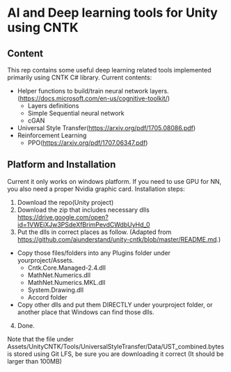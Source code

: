 
# AI and Deep learning tools for Unity using CNTK

## Content 
This rep contains some useful deep learning related tools implemented primarily using CNTK C# library.
Current contents:
- Helper functions to build/train neural network layers. (https://docs.microsoft.com/en-us/cognitive-toolkit/)
  - Layers definitions
  - Simple Sequential neural network
  - cGAN
- Universal Style Transfer(https://arxiv.org/pdf/1705.08086.pdf)
- Reinforcement Learning
  - PPO(https://arxiv.org/pdf/1707.06347.pdf)
  
## Platform and Installation
Current it only works on windows platform. If you need to use GPU for NN, you also need a proper Nvidia graphic card.
Installation steps:
1. Download the repo(Unity project)
2. Download the zip that includes necessary dlls https://drive.google.com/open?id=1VWEiXJw3PSdeXfBrimPevdCWdbUyHd_0
3. Put the dlls in correct places as follow. (Adapted from https://github.com/aiunderstand/unity-cntk/blob/master/README.md.)
- Copy those files/folders into any Plugins folder under yourproject/Assets.
    * Cntk.Core.Managed-2.4.dll
    * MathNet.Numerics.dll
    * MathNet.Numerics.MKL.dll
    * System.Drawing.dll
    * Accord folder
- Copy other dlls and put them DIRECTLY under yourproject folder, or another place that Windows can find those dlls.
4. Done.

Note that the file under Assets/UnityCNTK/Tools/UniversalStyleTransfer/Data/UST_combined.bytes is stored using Git LFS, be sure you are downloading it correct (It should be larger than 100MB)
